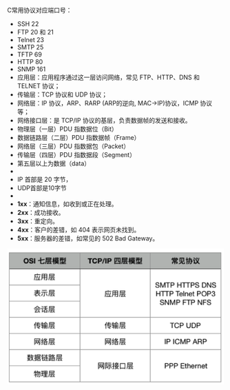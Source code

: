 C常用协议对应端口号：

- SSH 22
- FTP 20 和 21
- Telnet 23
- SMTP 25
- TFTP 69
- HTTP 80
- SNMP 161
- 应用层：应用程序通过这一层访问网络，常见 FTP、HTTP、DNS 和 TELNET 协议；
- 传输层：TCP 协议和 UDP 协议；
- 网络层：IP 协议，ARP、RARP (ARP的逆向, MAC->IP)协议，ICMP 协议等；
- 网络接口层：是 TCP/IP 协议的基层，负责数据帧的发送和接收。
- 物理层（一层）PDU 指数据位（Bit）
- 数据链路层（二层）PDU 指数据帧（Frame）
- 网络层（三层）PDU 指数据包（Packet）
- 传输层（四层）PDU 指数据段（Segment）
- 第五层以上为数据（data）
- 
- IP 首部是 20 字节，
- UDP首部是10字节
- 
- **1xx**：通知信息，如收到或正在处理。
- **2xx**：成功接收。
- **3xx**：重定向。
- **4xx**：客户的差错，如 404 表示网页未找到。
- **5xx**：服务器的差错，如常见的 502 Bad Gateway。

![图片描述](0.0计算机网络必知.assets/1548669082626.png)